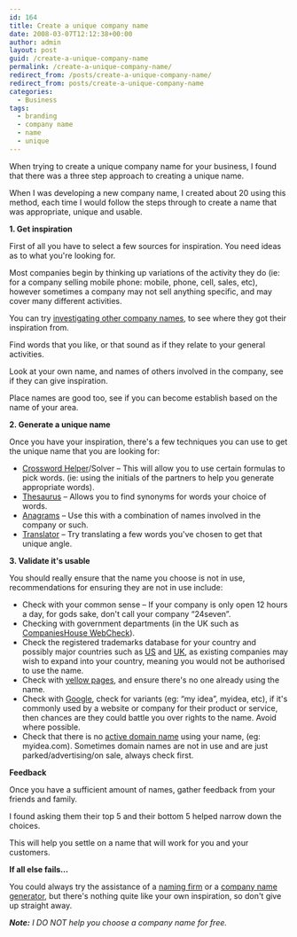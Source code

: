 ```yaml
---
id: 164
title: Create a unique company name
date: 2008-03-07T12:12:38+00:00
author: admin
layout: post
guid: /create-a-unique-company-name
permalink: /create-a-unique-company-name/
redirect_from: /posts/create-a-unique-company-name/
redirect_from: posts/create-a-unique-company-name
categories:
  - Business
tags:
  - branding
  - company name
  - name
  - unique
---
```

<p class="lead">
  When trying to create a unique company name for your business, I found that there was a three step approach to creating a unique name.
</p>

When I was developing a new company name, I created about 20 using this method, each time I would follow the steps through to create a name that was appropriate, unique and usable.

<!--more-->

**1. Get inspiration** 

First of all you have to select a few sources for inspiration. You need ideas as to what you're looking for.

Most companies begin by thinking up variations of the activity they do (ie: for a company selling mobile phone: mobile, phone, cell, sales, etc), however sometimes a company may not sell anything specific, and may cover many different activities.

You can try [investigating other company names](http://en.wikipedia.org/wiki/List_of_company_name_etymologies), to see where they got their inspiration from.

Find words that you like, or that sound as if they relate to your general activities.

Look at your own name, and names of others involved in the company, see if they can give inspiration.

Place names are good too, see if you can become establish based on the name of your area.

**2. Generate a unique name** 

Once you have your inspiration, there's a few techniques you can use to get the unique name that you are looking for:

  * [Crossword Helper](http://www.google.com/search?q=crossword+helper)/Solver &#8211; This will allow you to use certain formulas to pick words. (ie: using the initials of the partners to help you generate appropriate words).
  * [Thesaurus](http://www.google.com/search?q=thesaurus) &#8211; Allows you to find synonyms for words your choice of words.
  * [Anagrams](http://www.google.com/search?q=anagrams) &#8211; Use this with a combination of names involved in the company or such.
  * [Translator](http://www.google.com/search?q=translator) &#8211; Try translating a few words you've chosen to get that unique angle.

**3. Validate it's usable** 

You should really ensure that the name you choose is not in use, recommendations for ensuring they are not in use include:

  * Check with your common sense &#8211; If your company is only open 12 hours a day, for gods sake, don't call your company &#8220;24seven&#8221;.
  * Checking with government departments (in the UK such as [CompaniesHouse WebCheck](http://wck2.companieshouse.gov.uk/)).
  * Check the registered trademarks database for your country and possibly major countries such as [US](http://www.uspto.gov/) and [UK](http://www.ipo.gov.uk/tm/t-find/t-find-text/), as existing companies may wish to expand into your country, meaning you would not be authorised to use the name.
  * Check with [yellow pages](http://www.yell.com/), and ensure there's no one already using the name.
  * Check with [Google](http://www.google.com/), check for variants (eg: &#8220;my idea&#8221;, myidea, etc), if it's commonly used by a website or company for their product or service, then chances are they could battle you over rights to the name. Avoid where possible.
  * Check that there is no [active domain name](http://whoisx.co.uk/) using your name, (eg: myidea.com). Sometimes domain names are not in use and are just parked/advertising/on sale, always check first.

**Feedback**

Once you have a sufficient amount of names, gather feedback from your friends and family.

I found asking them their top 5 and their bottom 5 helped narrow down the choices.

This will help you settle on a name that will work for you and your customers.

**If all else fails&#8230;**

You could always try the assistance of a [naming firm](http://www.dmoz.org/Business/Marketing_and_Advertising/Branding/Naming/) or a [company name generator](http://www.google.com/search?q=company+name+generator), but there's nothing quite like your own inspiration, so don't give up straight away.

_**Note:** I DO NOT help you choose a company name for free._